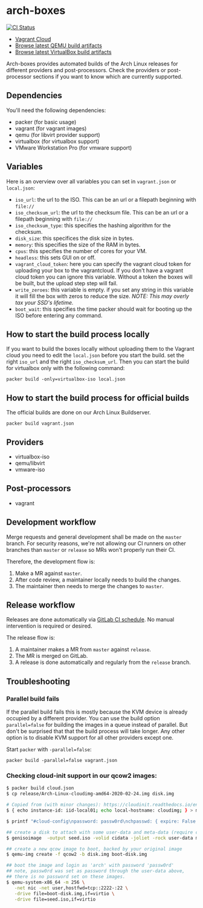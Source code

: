 # arch-boxes
[![CI Status](https://gitlab.archlinux.org/archlinux/arch-boxes/badges/master/pipeline.svg)](https://gitlab.archlinux.org/archlinux/arch-boxes/-/pipelines)

- [Vagrant Cloud](https://app.vagrantup.com/archlinux/boxes/archlinux)
- [Browse latest QEMU build artifacts](https://gitlab.archlinux.org/archlinux/arch-boxes/-/jobs/artifacts/master/browse?job=build:qemu)
- [Browse latest VirtualBox build artifacts](https://gitlab.archlinux.org/archlinux/arch-boxes/-/jobs/artifacts/master/browse?job=build:virtualbox)

Arch-boxes provides automated builds of the Arch Linux releases for
different providers and post-processors. Check the providers or post-processor sections if you want to know
which are currently supported.

## Dependencies
You'll need the following dependencies:

* packer (for basic usage)
* vagrant (for vagrant images)
* qemu (for libvirt provider support)
* virtualbox (for virtualbox support)
* VMware Workstation Pro (for vmware support)

## Variables
Here is an overview over all variables you can set in `vagrant.json` or
`local.json`:

* `iso_url`: the url to the ISO. This can be an url or a filepath
  beginning with `file://`
* `iso_checksum_url`: the url to the checksum file. This can be an url
  or a filepath beginning with `file://`
* `iso_checksum_type`: this specifies the hashing algorithm for the
  checksum.
* `disk_size`: this specifices the disk size in bytes.
* `memory`: this specifies the size of the RAM in bytes.
* `cpus`: this specifies the number of cores for your VM.
* `headless`: this sets GUI on or off.
* `vagrant_cloud_token`: here you can specify the vagrant cloud token for
  uploading your box to the vagrantcloud. If you don't have a vagrant cloud
  token you can ignore this variable. Without a token the boxes will be
  built, but the upload step step will fail.
* `write_zeroes`: this variable is empty. if you set any string in this
  variable it will fill the box with zeros to reduce the size. *NOTE: This
  may overly tax your SSD's lifetime.*
* `boot_wait`: this specifies the time packer should wait for booting up
  the ISO before entering any command.

## How to start the build process locally
If you want to build the boxes locally without uploading them to the Vagrant
cloud you need to edit the `local.json` before you start the build. set the
right `iso_url` and the right `iso_checksum_url`. Then you can start the build
for virtualbox only with the following command:

`packer build -only=virtualbox-iso local.json`

## How to start the build process for official builds
The official builds are done on our Arch Linux Buildserver.

`packer build vagrant.json`

## Providers

* virtualbox-iso
* qemu/libvirt
* vmware-iso

## Post-processors

* vagrant

## Development workflow
Merge requests and general development shall be made on the `master` branch.
For security reasons, we're not allowing our CI runners on other branches than
`master` or `release` so MRs won't properly run their CI.

Therefore, the development flow is:

1. Make a MR against `master`.
2. After code review, a maintainer locally needs to build the changes.
3. The maintainer then needs to merge the changes to `master`.

## Release workflow
Releases are done automatically via [GitLab CI
schedule](https://gitlab.archlinux.org/archlinux/arch-boxes/-/pipeline_schedules).
No manual intervention is required or desired.

The release flow is:

1. A maintainer makes a MR from `master` against `release`.
2. The MR is merged on GitLab.
3. A release is done automatically and regularly from the `release` branch.

## Troubleshooting

### Parallel build fails
If the parallel build fails this is mostly because the KVM device is
already occupied by a different provider. You can use the build option
`parallel=false` for building the images in a queue instead of parallel.
But don't be surprised that that the build process will take longer. Any
other option is to disable KVM support for all other providers except
one.

Start `packer` with `-parallel=false`:

`packer build -parallel=false vagrant.json`

### Checking cloud-init support in our qcow2 images:

```bash
$ packer build cloud.json
$ cp release/Arch-Linux-cloudimg-amd64-2020-02-24.img disk.img

# Copied from (with minor changes): https://cloudinit.readthedocs.io/en/latest/topics/datasources/nocloud.html
$ { echo instance-id: iid-local01; echo local-hostname: cloudimg; } > meta-data

$ printf "#cloud-config\npassword: passw0rd\nchpasswd: { expire: False }\nssh_pwauth: True\n" > user-data

## create a disk to attach with some user-data and meta-data (require cdrkit)
$ genisoimage  -output seed.iso -volid cidata -joliet -rock user-data meta-data

## create a new qcow image to boot, backed by your original image
$ qemu-img create -f qcow2 -b disk.img boot-disk.img

## boot the image and login as 'arch' with password 'passw0rd'
## note, passw0rd was set as password through the user-data above,
## there is no password set on these images.
$ qemu-system-x86_64 -m 256 \
   -net nic -net user,hostfwd=tcp::2222-:22 \
   -drive file=boot-disk.img,if=virtio \
   -drive file=seed.iso,if=virtio
```
